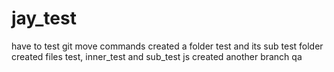 # jay_test
have to test git move commands
created a folder test and its sub test folder
created files test, inner_test and sub_test js
created another branch qa